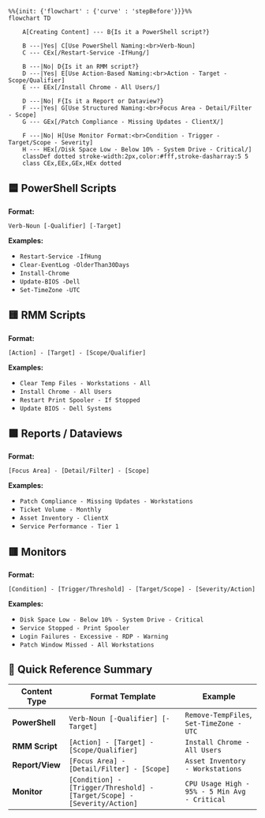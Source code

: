 ```mermaid
%%{init: {'flowchart' : {'curve' : 'stepBefore'}}}%%
flowchart TD

    A[Creating Content] --- B{Is it a PowerShell script?}

    B ---|Yes| C[Use PowerShell Naming:<br>Verb-Noun]
    C --- CEx[/Restart-Service -IfHung/]

    B ---|No| D{Is it an RMM script?}
    D ---|Yes| E[Use Action-Based Naming:<br>Action - Target - Scope/Qualifier]
    E --- EEx[/Install Chrome - All Users/]

    D ---|No| F{Is it a Report or Dataview?}
    F ---|Yes| G[Use Structured Naming:<br>Focus Area - Detail/Filter - Scope]
    G --- GEx[/Patch Compliance - Missing Updates - ClientX/]

    F ---|No| H[Use Monitor Format:<br>Condition - Trigger - Target/Scope - Severity]
    H --- HEx[/Disk Space Low - Below 10% - System Drive - Critical/]
    classDef dotted stroke-width:2px,color:#fff,stroke-dasharray:5 5
    class CEx,EEx,GEx,HEx dotted
```

## 🟦 PowerShell Scripts

**Format:**

```
Verb-Noun [-Qualifier] [-Target]
```

**Examples:**

* `Restart-Service -IfHung`
* `Clear-EventLog -OlderThan30Days`
* `Install-Chrome`
* `Update-BIOS -Dell`
* `Set-TimeZone -UTC`

## 🟨 RMM Scripts

**Format:**

```
[Action] - [Target] - [Scope/Qualifier]
```

**Examples:**

* `Clear Temp Files - Workstations - All`
* `Install Chrome - All Users`
* `Restart Print Spooler - If Stopped`
* `Update BIOS - Dell Systems`


## 🟩 Reports / Dataviews

**Format:**

```
[Focus Area] - [Detail/Filter] - [Scope]
```

**Examples:**

* `Patch Compliance - Missing Updates - Workstations`
* `Ticket Volume - Monthly`
* `Asset Inventory - ClientX`
* `Service Performance - Tier 1`

## 🟥 Monitors

**Format:**

```
[Condition] - [Trigger/Threshold] - [Target/Scope] - [Severity/Action]
```

**Examples:**

* `Disk Space Low - Below 10% - System Drive - Critical`
* `Service Stopped - Print Spooler`
* `Login Failures - Excessive - RDP - Warning`
* `Patch Window Missed - All Workstations`

## 🧾 Quick Reference Summary

| Content Type    | Format Template                                                          | Example                                       |
| --------------- | ------------------------------------------------------------------------ | --------------------------------------------- |
| **PowerShell**  | `Verb-Noun [-Qualifier] [-Target]`                                       | `Remove-TempFiles`, `Set-TimeZone -UTC`       |
| **RMM Script**  | `[Action] - [Target] - [Scope/Qualifier]`                                | `Install Chrome - All Users`                  |
| **Report/View** | `[Focus Area] - [Detail/Filter] - [Scope]`                               | `Asset Inventory - Workstations`              |
| **Monitor**     | `[Condition] - [Trigger/Threshold] - [Target/Scope] - [Severity/Action]` | `CPU Usage High - 95% - 5 Min Avg - Critical` |